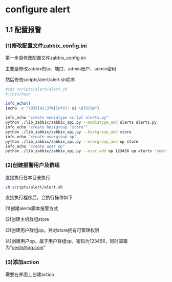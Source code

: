 # configure alert


<h2 name="1.1">1.1 配置报警</h2>

<h3>(1)修改配置文件zabbix_config.ini</h3>

第一步是修改配置文件zabbix_config.ini 

主要是修改zabbix的ip、端口、admin账户、admin密码

然后修改scripts/alert/alert.sh程序

```bash
#cat scripts/alert/alert.sh
#!/bin/bash

info_echo()
{echo -e "\033[42;37m[Info]: $1 \033[0m"}
                                        
info_echo "create mediatype script alerts.py"
python ./lib_zabbix/zabbix_api.py --mediatype_add alerts alerts.py
info_echo "create hostgroup 'store'"
python ./lib_zabbix/zabbix_api.py --hostgroup_add store
info_echo "create usergroup op"
python ./lib_zabbix/zabbix_api.py --usergroup_add op store
info_echo "create user op"
python ./lib_zabbix/zabbix_api.py --user_add op 123456 op alerts "ceshi@qq.com"

``` 
<h3>(2)创建报警用户及群组</h3>
直接执行在本目录执行 

```bash
sh scripts/alert/alert.sh
```
直接执行程序后，会执行操作如下

(1)创建alerts脚本报警方式

(2)创建主机群组store

(3)创建用户群组op，并对store拥有可管理权限

(4)创建用户op，属于用户群组op，密码为123456，同时邮箱为"ceshi@qq.com"


<h3>(3)添加action</h3>

需要在界面上创建action
